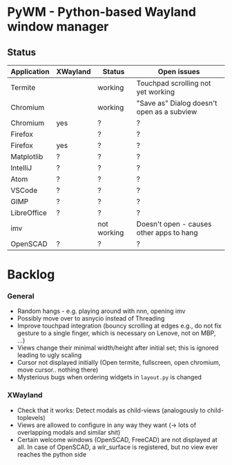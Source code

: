 # PyWM - Python-based Wayland window manager

## Status

| Application            |  XWayland | Status          | Open issues                                                   |
|------------------------|-----------|-----------------|---------------------------------------------------------------|
| Termite                |           | working         | Touchpad scrolling not yet working                            |
| Chromium               |           | working         | "Save as" Dialog doesn't open as a subview                    |
| Chromium               |    yes    | ?               | ?                                                             |
| Firefox                |           | ?               | ?                                                             |
| Firefox                |    yes    | ?               | ?                                                             |
| Matplotlib             |    ?      | ?               | ?                                                             |
| IntelliJ               |    ?      | ?               | ?                                                             |
| Atom                   |    ?      | ?               | ?                                                             |
| VSCode                 |    ?      | ?               | ?                                                             |
| GIMP                   |    ?      | ?               | ?                                                             |
| LibreOffice            |    ?      | ?               | ?                                                             |
| imv                    |           | not working     | Doesn't open - causes other apps to hang                      |
| OpenSCAD               |    ?      | ?               | ?                                                             |


# Backlog

### General
- Random hangs - e.g. playing around with nnn, opening imv
- Possibly move over to asnycio instead of Threading
- Improve touchpad integration (bouncy scrolling at edges e.g., do not fix gesture to a single finger, which is
  necessary on Lenove, not on MBP, ...)
- Views change their minimal width/height after initial set; this is ignored leading to ugly scaling
- Cursor not displayed initially (Open termite, fullscreen, open chromium, move cursor.. nothing there)
- Mysterious bugs when ordering widgets in `layout.py` is changed

### XWayland
- Check that it works: Detect modals as child-views (analogously to child-toplevels)
- Views are allowed to configure in any way they want (-> lots of overlapping modals and similar shit)
- Certain welcome windows (OpenSCAD, FreeCAD) are not displayed at all. In case of OpenSCAD, a wlr_surface is registered, but no view ever reaches the python side
